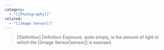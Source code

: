 ```yaml
---
category:
  - "[[Photography]]"
related:
  - "[[Image Sensor]]"
---
```

>[!Definition] Definition
>Exposure, quite simply, is the amount of light to which the [[Image Sensor|sensor]] is exposed.

